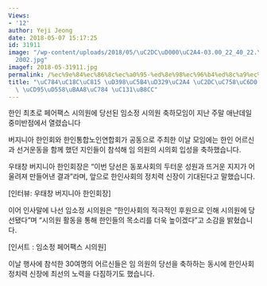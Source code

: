 ```yaml
---
Views:
- '12'
author: Yeji Jeong
date: 2018-05-07 15:17:25
id: 31911
image: "/wp-content/uploads/2018/05/\uC2DC\uD000\uC2A4-03.00_22_40_22.\uC2A4\uD2F8\
  2002.jpg"
imagef: 2018-05-31911.jpg
permalink: /%ec%9e%84%ec%86%8c%ec%a0%95-%ed%8e%98%ec%96%b4%ed%8c%a9%ec%8a%a4-%ec%8b%9c%ec%9d%98%ec%9b%90-%eb%8b%b9%ec%84%a0-%ec%b6%95%ed%95%98%eb%aa%a8%ec%9e%84-%ec%84%b1%eb%a3%8c/
title: "\uC784\uC18C\uC815 \uD398\uC5B4\uD329\uC2A4 \uC2DC\uC758\uC6D0 \uB2F9\uC120\
  \ \uCD95\uD558\uBAA8\uC784 \uC131\uB8CC"
---
```


한인 최초로 페어팩스 시의원에 당선된 임소정 시의원 축하모임이 지난 주말 애난데일 중미반점에서 열렸습니다

버지니아 한인회와 한인통합노인연합회가 공동으로 주최한 이날 모임에는 한인 어르신과 선거운동을 함께 했던 지인들이 참석해 임 의원의 시의회 입성을 축하했습니다.

우태창 버지니아 한인회장은 “이번 당선은 동포사회의 두터운 성원과 뜨거운 지지가 어울려져 만들어낸 결과”라며, 앞으로 한인사회의 정치력 신장이 기대된다고 말했습니다.

[인터뷰: 우태창 버지니아 한인회장]

이어 인사말에 나선 임소정 시의원은 “한인사회의 적극적인 후원으로 인해 시의원에 당선됐다”며 “시의원 활동을 통해 한인들의 목소리를 더욱 높이겠다”고 소감을 밝혔습니다.

[인서트 : 임소정 페어팩스 시의원]

이날 행사에 참석한 30여명의 어르신들은 임 의원의 당선을 축하하는 동시에 한인사회 정치력 신장에 최선의 노력을 다짐하기도 했습니다.
